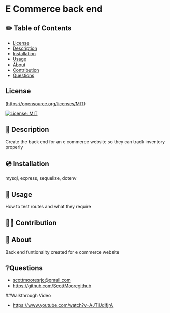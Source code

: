  # E Commerce back end

## ✏️ Table of Contents

- [License](#license)
- [Description](#description)
- [Installation](#installation)
- [Usage](#usage)
- [About](#about)
- [Contribution](#contribution)
- [Questions](#questions)

## License  
  (https://opensource.org/licenses/MIT)
  
  [![License: MIT](https://img.shields.io/badge/License-MIT-yellow.svg)](https://opensource.org/licenses/MIT)

## 📄 Description 

 Create the back end for an e commerce website so they can track inventory properly

## 💿 Installation

 mysql, express, sequelize, dotenv

## 🧰 Usage
 How to test routes and what they require

## 🧑‍💻 Contribution
 

## 📝 About
 Back end funtionality created for e commerce website


## ❔Questions
- scottmooresrjc@gmail.com
- https://github.com/ScottMooregithub

##Walkthrough Video
- https://www.youtube.com/watch?v=AJTiUdifjrA


